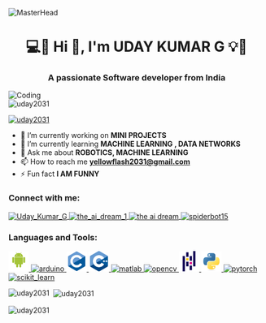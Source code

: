 ![MasterHead](https://img.freepik.com/free-vector/artificial-intelligence-linkedin-banner-template_23-2150360356.jpg?w=2000)
<h1 align="center">💻🤖 Hi 👋, I'm UDAY KUMAR G 💡🤖</h1>
<h3 align="center">A passionate Software developer from India</h3>
<img align="right" alt="Coding" width="1000" src="https://media.licdn.com/dms/image/C4D12AQEwyvEnLPlPRQ/article-cover_image-shrink_720_1280/0/1616944778816?e=2147483647&v=beta&t=JDvn_R5XEO7v00QkEkZKHxMkJK-v4K7KKZCRnHRGb38">

<p align="left"> 
  <img src="https://komarev.com/ghpvc/?username=uday2031&label=Profile%20views&color=0e75b6&style=flat" alt="uday2031" /> 
</p>

<p align="left"> 
  <a href="https://github.com/ryo-ma/github-profile-trophy">
    <img src="https://github-profile-trophy.vercel.app/?username=uday2031&theme=onedark" alt="uday2031" />
  </a> 
</p>

- 🔭 I’m currently working on **MINI PROJECTS**
- 🌱 I’m currently learning **MACHINE LEARNING , DATA NETWORKS**
- 💬 Ask me about **ROBOTICS, MACHINE LEARNING**
- 📫 How to reach me **yellowflash2031@gmail.com**
- ⚡ Fun fact **I AM FUNNY**

<h3 align="left">Connect with me:</h3>
<p align="left">
  <a href="https://linkedin.com/in/uday-kumar-g-3956312a4/" target="blank">
    <img align="center" src="https://raw.githubusercontent.com/rahuldkjain/github-profile-readme-generator/master/src/images/icons/Social/linked-in-alt.svg" alt="Uday_Kumar_G" height="30" width="40" />
  </a>
  <a href="https://instagram.com/the_ai_dream_1" target="blank">
    <img align="center" src="https://raw.githubusercontent.com/rahuldkjain/github-profile-readme-generator/master/src/images/icons/Social/instagram.svg" alt="the_ai_dream_1" height="30" width="40" />
  </a>
  <a href="https://www.youtube.com/c/THE AI DREAM" target="blank">
    <img align="center" src="https://raw.githubusercontent.com/rahuldkjain/github-profile-readme-generator/master/src/images/icons/Social/youtube.svg" alt="the ai dream" height="30" width="40" />
  </a>
  <a href="https://www.codechef.com/users/spiderbot15" target="blank">
    <img align="center" src="https://img.shields.io/badge/CodeChef-%235A5A5A.svg?&style=for-the-badge&logo=codechef&logoColor=white" alt="spiderbot15" height="30" width="40" />
  </a>
</p>

<h3 align="left">Languages and Tools:</h3>
<p align="left"> 
  <a href="https://developer.android.com" target="_blank" rel="noreferrer"> 
    <img src="https://raw.githubusercontent.com/devicons/devicon/master/icons/android/android-original-wordmark.svg" alt="android" width="40" height="40"/> 
  </a> 
  <a href="https://www.arduino.cc/" target="_blank" rel="noreferrer"> 
    <img src="https://cdn.worldvectorlogo.com/logos/arduino-1.svg" alt="arduino" width="40" height="40"/> 
  </a> 
  <a href="https://www.cprogramming.com/" target="_blank" rel="noreferrer"> 
    <img src="https://raw.githubusercontent.com/devicons/devicon/master/icons/c/c-original.svg" alt="c" width="40" height="40"/> 
  </a> 
  <a href="https://www.w3schools.com/cpp/" target="_blank" rel="noreferrer"> 
    <img src="https://raw.githubusercontent.com/devicons/devicon/master/icons/cplusplus/cplusplus-original.svg" alt="cplusplus" width="40" height="40"/> 
  </a> 
  <a href="https://www.mathworks.com/" target="_blank" rel="noreferrer"> 
    <img src="https://upload.wikimedia.org/wikipedia/commons/2/21/Matlab_Logo.png" alt="matlab" width="40" height="40"/> 
  </a> 
  <a href="https://opencv.org/" target="_blank" rel="noreferrer"> 
    <img src="https://www.vectorlogo.zone/logos/opencv/opencv-icon.svg" alt="opencv" width="40" height="40"/> 
  </a> 
  <a href="https://pandas.pydata.org/" target="_blank" rel="noreferrer"> 
    <img src="https://raw.githubusercontent.com/devicons/devicon/2ae2a900d2f041da66e950e4d48052658d850630/icons/pandas/pandas-original.svg" alt="pandas" width="40" height="40"/> 
  </a> 
  <a href="https://www.python.org" target="_blank" rel="noreferrer"> 
    <img src="https://raw.githubusercontent.com/devicons/devicon/master/icons/python/python-original.svg" alt="python" width="40" height="40"/> 
  </a> 
  <a href="https://pytorch.org/" target="_blank" rel="noreferrer"> 
    <img src="https://www.vectorlogo.zone/logos/pytorch/pytorch-icon.svg" alt="pytorch" width="40" height="40"/> 
  </a> 
  <a href="https://scikit-learn.org/" target="_blank" rel="noreferrer"> 
    <img src="https://upload.wikimedia.org/wikipedia/commons/0/05/Scikit_learn_logo_small.svg" alt="scikit_learn" width="40" height="40"/> 
  </a> 
</p>

<p>
  <img align="left" src="https://github-readme-stats.vercel.app/api/top-langs?username=uday2031&show_icons=true&locale=en&layout=compact&theme=dark" alt="uday2031" />
</p>

<p>&nbsp;
  <img align="center" src="https://github-readme-stats.vercel.app/api?username=uday2031&show_icons=true&locale=en&theme=dark" alt="uday2031" />
</p>

<p>
  <img align="center" src="https://github-readme-streak-stats.herokuapp.com/?user=uday2031&theme=black-ice" alt="uday2031" />
</p>
